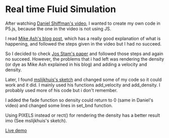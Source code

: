 # Real time Fluid Simulation
After watching [Daniel Shiffman's video](https://www.youtube.com/watch?v=alhpH6ECFvQ), I wanted to create my own code in P5.js, because the one in the video is not using JS. 

I read [Mike Ash's blog post](https://mikeash.com/pyblog/fluid-simulation-for-dummies.html), which has a really good explanation of what is happening, and followed the steps given in the video but I had no succeed.

So I decided to check [Jos Stam's paper](https://pdfs.semanticscholar.org/847f/819a4ea14bd789aca8bc88e85e906cfc657c.pdf) and followed those steps and again no succeed. However, the problems that i had left was rendering the density (or dye as Mike Ash explained in his blog) and adding a velocity and density. 

Later, I found [mslijkhuis's sketch](https://www.openprocessing.org/sketch/455868/) and changed some of my code so it could work and it did. I mainly used his functions add_velocity and add_density. I probably used more of his code but i don't remember.

I added the fade function so density could return to 0 (same in Daniel's video) and changed some lines in set_bnd function.

Using PIXELS instead or rect() for rendering the density has a better result imo (See mslijkhuis's sketch).

[Live demo](https://janh2978.herokuapp.com/fluid)
